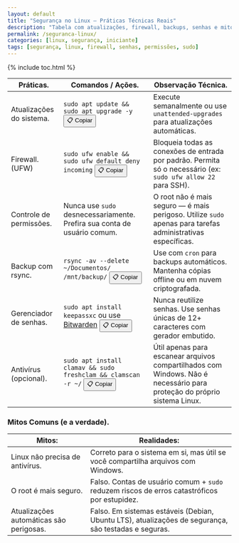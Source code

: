 ```yaml
---
layout: default
title: "Segurança no Linux – Práticas Técnicas Reais"
description: "Tabela com atualizações, firewall, backups, senhas e mitos comuns — sem linguagem informal, só ações técnicas comprovadas."
permalink: /seguranca-linux/
categories: [linux, segurança, iniciante]
tags: [segurança, linux, firewall, senhas, permissões, sudo]
---
```



{% include toc.html %}


<section>

<table class="evergreen-table">
  <thead>
    <tr>
      <th>Práticas.</th>
      <th>Comandos / Ações.</th>
      <th>Observação Técnica.</th>
    </tr>
  </thead>
  <tbody>
    <tr>
      <td data-label="Prática">Atualizações do sistema.</td>
      <td data-label="Comando / Ação">
        <code>sudo apt update && sudo apt upgrade -y</code>
        <button class="copy-btn" data-command="sudo apt update && sudo apt upgrade -y">📋 Copiar</button>
      </td>
      <td data-label="Observação Técnica">Execute semanalmente ou use <code>unattended-upgrades</code> para atualizações automáticas.</td>
    </tr>
    <tr>
      <td data-label="Prática">Firewall. (UFW)</td>
      <td data-label="Comando / Ação">
        <code>sudo ufw enable && sudo ufw default deny incoming</code>
        <button class="copy-btn" data-command="sudo ufw enable && sudo ufw default deny incoming">📋 Copiar</button>
      </td>
      <td data-label="Observação Técnica">Bloqueia todas as conexões de entrada por padrão. Permita só o necessário (ex: <code>sudo ufw allow 22</code> para SSH).</td>
    </tr>
    <tr>
      <td data-label="Prática">Controle de permissões.</td>
      <td data-label="Comando / Ação">
        Nunca use <code>sudo</code> desnecessariamente. Prefira sua conta de usuário comum.
      </td>
      <td data-label="Observação Técnica">O root não é mais seguro — é mais perigoso. Utilize <code>sudo</code> apenas para tarefas administrativas específicas.</td>
    </tr>
    <tr>
      <td data-label="Prática">Backup com rsync.</td>
      <td data-label="Comando / Ação">
        <code>rsync -av --delete ~/Documentos/ /mnt/backup/</code>
        <button class="copy-btn" data-command="rsync -av --delete ~/Documentos/ /mnt/backup/">📋 Copiar</button>
      </td>
      <td data-label="Observação Técnica">Use com <code>cron</code> para backups automáticos. Mantenha cópias offline ou em nuvem criptografada.</td>
    </tr>
    <tr>
      <td data-label="Prática">Gerenciador de senhas.</td>
      <td data-label="Comando / Ação">
        <code>sudo apt install keepassxc</code> ou use <a href="https://bitwarden.com/" target="_blank">Bitwarden</a>
        <button class="copy-btn" data-command="sudo apt install keepassxc">📋 Copiar</button>
      </td>
      <td data-label="Observação Técnica">Nunca reutilize senhas. Use senhas únicas de 12+ caracteres com gerador embutido.</td>
    </tr>
    <tr>
      <td data-label="Prática">Antivírus (opcional).</td>
      <td data-label="Comando / Ação">
        <code>sudo apt install clamav && sudo freshclam && clamscan -r ~/</code>
        <button class="copy-btn" data-command="sudo apt install clamav && sudo freshclam && clamscan -r ~/">📋 Copiar</button>
      </td>
      <td data-label="Observação Técnica">Útil apenas para escanear arquivos compartilhados com Windows. Não é necessário para proteção do próprio sistema Linux.</td>
    </tr>
  </tbody>
</table>

<h3 id="mitos">Mitos Comuns (e a verdade).</h3>
<table class="evergreen-table">
  <thead>
    <tr>
      <th>Mitos:</th>
      <th>Realidades:</th>
    </tr>
  </thead>
  <tbody>
    <tr>
      <td data-label="Mito">Linux não precisa de antivírus.</td>
      <td data-label="Realidade">Correto para o sistema em si, mas útil se você compartilha arquivos com Windows.</td>
    </tr>
    <tr>
      <td data-label="Mito">O root é mais seguro.</td>
      <td data-label="Realidade">Falso. Contas de usuário comum + <code>sudo</code> reduzem riscos de erros catastróficos por estupidez.</td>
    </tr>
    <tr>
      <td data-label="Mito">Atualizações automáticas são perigosas.</td>
      <td data-label="Realidade">Falso. Em sistemas estáveis (Debian, Ubuntu LTS), atualizações de segurança, são testadas e seguras.</td>
    </tr>
  </tbody>
</table>


</section>



